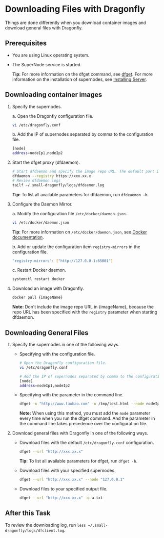 # Downloading Files with Dragonfly

Things are done differently when you download container images and download general files with Dragonfly.

## Prerequisites

- You are using Linux operating system.
- The SuperNode service is started.

    **Tip:** For more information on the dfget command, see [dfget](../cli_ref/dfget.md). For more information on the installation of supernodes, see [Installing Server](install_server.md).

## Downloading container images

1. Specify the supernodes.

    a. Open the Dragonfly configuration file.

    ```sh
    vi /etc/dragonfly.conf
    ```

    b. Add the IP of supernodes separated by comma to the configuration file.

    ```sh
    [node]
    address=nodeIp1,nodeIp2
    ```

2. Start the dfget proxy (dfdaemon).

    ```sh
    # Start dfdaemon and specify the image repo URL. The default port is `65001`.
    dfdaemon --registry https://xxx.xx.x
    # Review dfdaemon logs
    tailf ~/.small-dragonfly/logs/dfdaemon.log
    ```

    **Tip:** To list all available parameters for dfdaemon, run `dfdeaemon -h`.

3. Configure the Daemon Mirror.

    a. Modify the configuration file `/etc/docker/daemon.json`.

    ```sh
    vi /etc/docker/daemon.json
    ```

    **Tip:** For more information on `/etc/docker/daemon.json`, see [Docker documentation](https://docs.docker.com/registry/recipes/mirror/#configure-the-cache).

    b. Add or update the configuration item `registry-mirrors` in the configuration file.

    ```sh
    "registry-mirrors": ["http://127.0.0.1:65001"]
    ```

    c. Restart Docker daemon.

    ```bash
    systemctl restart docker
    ```

4. Download an image with Dragonfly.

    ```bash
    docker pull {imageName}
    ```

    **Note:** Don't include the image repo URL in {imageName}, because the repo URL has been specified with the `registry` parameter when starting dfdaemon.

## Downloading General Files

1. Specify the supernodes in one of the following ways.

    - Specifying with the configuration file.

        ```sh
        # Open the Dragonfly configuration file.
        vi /etc/dragonfly.conf

        # Add the IP of supernodes separated by comma to the configuration file
        [node]
        address=nodeIp1,nodeIp2
        ```

    - Specifying with the parameter in the command line.

        ```sh
        dfget -u "http://www.taobao.com" -o /tmp/test.html --node nodeIp1,nodeIp2
        ```

        **Note:** When using this method, you must add the `node` parameter every time when you run the dfget command. And the parameter in the command line takes precedence over the configuration file.

2. Download general files with Dragonfly in one of the following ways.

    - Download files with the default `/etc/dragonfly.conf` configuration.

        ```sh
        dfget --url "http://xxx.xx.x"
        ```

        **Tip:** To list all available parameters for dfget, run `dfget -h`.

    - Download files with your specified supernodes.

        ```sh
        dfget --url "http://xxx.xx.x" --node "127.0.0.1"
        ```

    - Download files to your specified output file.

        ```sh
        dfget --url "http://xxx.xx.x" -o a.txt
        ```

## After this Task

To review the downloading log, run `less ~/.small-dragonfly/logs/dfclient.log`.

